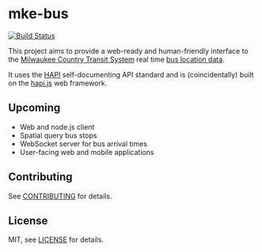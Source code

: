 # mke-bus

[![Build Status](https://travis-ci.org/christophercliff/mke-bus.png?branch=master)](https://travis-ci.org/christophercliff/mke-bus)

This project aims to provide a web-ready and human-friendly interface to the [Milwaukee Country Transit System][mcts] real time [bus location data][bustime].

It uses the [HAPI][HAPI] self-documenting API standard and is (coincidentally) built on the [hapi.js][hapi] web framework.

## Upcoming

- Web and node.js client
- Spatial query bus stops
- WebSocket server for bus arrival times
- User-facing web and mobile applications

## Contributing

See [CONTRIBUTING][contributing] for details.

## License

MIT, see [LICENSE][license] for details.

[mcts]: http://www.ridemcts.com/
[bustime]: http://realtime.ridemcts.com/bustime/home.jsp
[HAPI]: https://github.com/jheising/HAPI
[hapi]: http://hapijs.com
[contributing]: https://github.com/christophercliff/mke-bus/blob/master/CONTRIBUTING.md
[license]: https://github.com/christophercliff/mke-bus/blob/master/LICENSE.md
